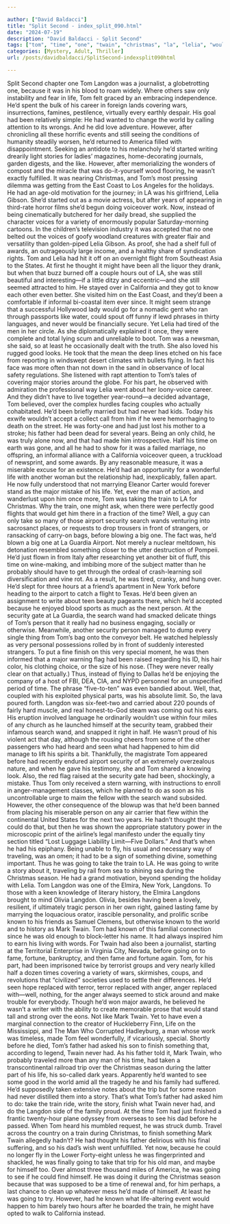 ```yaml
---

author: ["David Baldacci"]
title: "Split Second - index_split_090.html"
date: "2024-07-19"
description: "David Baldacci - Split Second"
tags: ["tom", "time", "one", "twain", "christmas", "la", "lelia", "would", "never", "train", "security", "going", "langdon", "life", "story", "yet", "father", "man", "something", "person", "however", "year", "might", "could", "major"]
categories: [Mystery, Adult, Thriller]
url: /posts/davidbaldacci/SplitSecond-indexsplit090html

---
```



Split Second
chapter one
Tom Langdon was a journalist, a globetrotting one, because it was in his blood to roam widely. Where others saw only instability and fear in life, Tom felt graced by an embracing independence. He’d spent the bulk of his career in foreign lands covering wars, insurrections, famines, pestilence, virtually every earthly despair. His goal had been relatively simple: He had wanted to change the world by calling attention to its wrongs. And he did love adventure.
However, after chronicling all these horrific events and still seeing the conditions of humanity steadily worsen, he’d returned to America filled with disappointment. Seeking an antidote to his melancholy he’d started writing drearily light stories for ladies’ magazines, home-decorating journals, garden digests, and the like. However, after memorializing the wonders of compost and the miracle that was do-it-yourself wood flooring, he wasn’t exactly fulfilled.
It was nearing Christmas, and Tom’s most pressing dilemma was getting from the East Coast to Los Angeles for the holidays. He had an age-old motivation for the journey; in LA was his girlfriend, Lelia Gibson. She’d started out as a movie actress, but after years of appearing in third-rate horror films she’d begun doing voiceover work. Now, instead of being cinematically butchered for her daily bread, she supplied the character voices for a variety of enormously popular Saturday-morning cartoons. In the children’s television industry it was accepted that no one belted out the voices of goofy woodland creatures with greater flair and versatility than golden-piped Lelia Gibson. As proof, she had a shelf full of awards, an outrageously large income, and a healthy share of syndication rights.
Tom and Lelia had hit it off on an overnight flight from Southeast Asia to the States. At first he thought it might have been all the liquor they drank, but when that buzz burned off a couple hours out of LA, she was still beautiful and interesting—if a little ditzy and eccentric—and she still seemed attracted to him. He stayed over in California and they got to know each other even better. She visited him on the East Coast, and they’d been a comfortable if informal bi-coastal item ever since.
It might seem strange that a successful Hollywood lady would go for a nomadic gent who ran through passports like water, could spout off funny if lewd phrases in thirty languages, and never would be financially secure. Yet Lelia had tired of the men in her circle. As she diplomatically explained it once, they were complete and total lying scum and unreliable to boot. Tom was a newsman, she said, so at least he occasionally dealt with the truth. She also loved his rugged good looks. He took that the mean the deep lines etched on his face from reporting in windswept desert climates with bullets flying. In fact his face was more often than not down in the sand in observance of local safety regulations.
She listened with rapt attention to Tom’s tales of covering major stories around the globe. For his part, he observed with admiration the professional way Lelia went about her loony-voice career. And they didn’t have to live together year-round—a decided advantage, Tom believed, over the complex hurdles facing couples who actually cohabitated.
He’d been briefly married but had never had kids. Today his exwife wouldn’t accept a collect call from him if he were hemorrhaging to death on the street. He was forty-one and had just lost his mother to a stroke; his father had been dead for several years. Being an only child, he was truly alone now, and that had made him introspective. Half his time on earth was gone, and all he had to show for it was a failed marriage, no offspring, an informal alliance with a California voiceover queen, a truckload of newsprint, and some awards. By any reasonable measure, it was a miserable excuse for an existence.
He’d had an opportunity for a wonderful life with another woman but the relationship had, inexplicably, fallen apart. He now fully understood that not marrying Eleanor Carter would forever stand as the major mistake of his life. Yet, ever the man of action, and wanderlust upon him once more, Tom was taking the train to LA for Christmas.
Why the train, one might ask, when there were perfectly good flights that would get him there in a fraction of the time? Well, a guy can only take so many of those airport security search wands venturing into sacrosanct places, or requests to drop trousers in front of strangers, or ransacking of carry-on bags, before blowing a big one. The fact was, he’d blown a big one at La Guardia Airport. Not merely a nuclear meltdown, his detonation resembled something closer to the utter destruction of Pompeii.
He’d just flown in from Italy after researching yet another bit of fluff, this time on wine-making, and imbibing more of the subject matter than he probably should have to get through the ordeal of crash-learning soil diversification and vine rot. As a result, he was tired, cranky, and hung over. He’d slept for three hours at a friend’s apartment in New York before heading to the airport to catch a flight to Texas. He’d been given an assignment to write about teen beauty pageants there, which he’d accepted because he enjoyed blood sports as much as the next person.
At the security gate at La Guardia, the search wand had smacked delicate things of Tom’s person that it really had no business engaging, socially or otherwise. Meanwhile, another security person managed to dump every single thing from Tom’s bag onto the conveyor belt. He watched helplessly as very personal possessions rolled by in front of suddenly interested strangers.
To put a fine finish on this very special moment, he was then informed that a major warning flag had been raised regarding his ID, his hair color, his clothing choice, or the size of his nose. (They were never really clear on that actually.) Thus, instead of flying to Dallas he’d be enjoying the company of a host of FBI, DEA, CIA, and NYPD personnel for an unspecified period of time. The phrase “five-to-ten” was even bandied about. Well, that, coupled with his exploited physical parts, was his absolute limit. So, the lava poured forth.
Langdon was six-feet-two and carried about 220 pounds of fairly hard muscle, and real honest-to-God steam was coming out his ears. His eruption involved language he ordinarily wouldn’t use within four miles of any church as he launched himself at the security team, grabbed their infamous search wand, and snapped it right in half. He wasn’t proud of his violent act that day, although the rousing cheers from some of the other passengers who had heard and seen what had happened to him did manage to lift his spirits a bit.
Thankfully, the magistrate Tom appeared before had recently endured airport security of an extremely overzealous nature, and when he gave his testimony, she and Tom shared a knowing look. Also, the red flag raised at the security gate had been, shockingly, a mistake. Thus Tom only received a stern warning, with instructions to enroll in anger-management classes, which he planned to do as soon as his uncontrollable urge to maim the fellow with the search wand subsided. However, the other consequence of the blowup was that he’d been banned from placing his miserable person on any air carrier that flew within the continental United States for the next two years. He hadn’t thought they could do that, but then he was shown the appropriate statutory power in the microscopic print of the airline’s legal manifesto under the equally tiny section titled “Lost Luggage Liability Limit—Five Dollars.”
And that’s when he had his epiphany. Being unable to fly, his usual and necessary way of traveling, was an omen; it had to be a sign of something divine, something important. Thus he was going to take the train to LA. He was going to write a story about it, traveling by rail from sea to shining sea during the Christmas season. He had a grand motivation, beyond spending the holiday with Lelia. Tom Langdon was one of the Elmira, New York, Langdons. To those with a keen knowledge of literary history, the Elmira Langdons brought to mind Olivia Langdon. Olivia, besides having been a lovely, resilient, if ultimately tragic person in her own right, gained lasting fame by marrying the loquacious orator, irascible personality, and prolific scribe known to his friends as Samuel Clemens, but otherwise known to the world and to history as Mark Twain.
Tom had known of this familial connection since he was old enough to block-letter his name. It had always inspired him to earn his living with words. For Twain had also been a journalist, starting at the Territorial Enterprise in Virginia City, Nevada, before going on to fame, fortune, bankruptcy, and then fame and fortune again.
Tom, for his part, had been imprisoned twice by terrorist groups and very nearly killed half a dozen times covering a variety of wars, skirmishes, coups, and revolutions that “civilized” societies used to settle their differences. He’d seen hope replaced with terror, terror replaced with anger, anger replaced with—well, nothing, for the anger always seemed to stick around and make trouble for everybody.
Though he’d won major awards, he believed he wasn’t a writer with the ability to create memorable prose that would stand tall and strong over the eons. Not like Mark Twain. Yet to have even a marginal connection to the creator of Huckleberry Finn, Life on the Mississippi, and The Man Who Corrupted Hadleyburg, a man whose work was timeless, made Tom feel wonderfully, if vicariously, special.
Shortly before he died, Tom’s father had asked his son to finish something that, according to legend, Twain never had. As his father told it, Mark Twain, who probably traveled more than any man of his time, had taken a transcontinental railroad trip over the Christmas season during the latter part of his life, his so-called dark years. Apparently he’d wanted to see some good in the world amid all the tragedy he and his family had suffered. He’d supposedly taken extensive notes about the trip but for some reason had never distilled them into a story. That’s what Tom’s father had asked him to do: take the train ride, write the story, finish what Twain never had, and do the Langdon side of the family proud.
At the time Tom had just finished a frantic twenty-hour plane odyssey from overseas to see his dad before he passed. When Tom heard his mumbled request, he was struck dumb. Travel across the country on a train during Christmas, to finish something Mark Twain allegedly hadn’t? He had thought his father delirious with his final suffering, and so his dad’s wish went unfulfilled. Yet now, because he could no longer fly in the Lower Forty-eight unless he was fingerprinted and shackled, he was finally going to take that trip for his old man, and maybe for himself too.
Over almost three thousand miles of America, he was going to see if he could find himself. He was doing it during the Christmas season because that was supposed to be a time of renewal and, for him perhaps, a last chance to clean up whatever mess he’d made of himself. At least he was going to try.
However, had he known what life-altering event would happen to him barely two hours after he boarded the train, he might have opted to walk to California instead.
